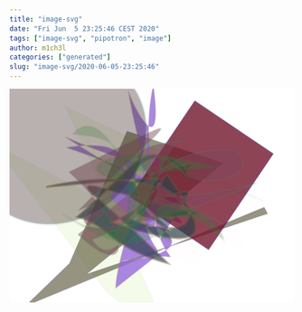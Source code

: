 ```yaml
---
title: "image-svg"
date: "Fri Jun  5 23:25:46 CEST 2020"
tags: ["image-svg", "pipotron", "image"]
author: m1ch3l
categories: ["generated"]
slug: "image-svg/2020-06-05-23:25:46"
---
```


![](image.svg)
